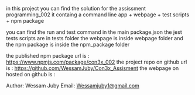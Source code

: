 in this project you can find the solution for the assissment programming_002
it containg a command line app + webpage + test scripts + npm package

you can find the run and test command in the main package.json
the jest tests scripts are in tests folder
the webpage is inside webpage folder
and the npm package is inside the npm_package folder

the published npm package url is : https://www.npmjs.com/package/con3x_002
the project repo on github url is : https://github.com/WessamJuby/Con3x_Assisment
the webpage on hosted on github is :

Author: Wessam Juby
Email: Wessamjuby1@gmail.com
